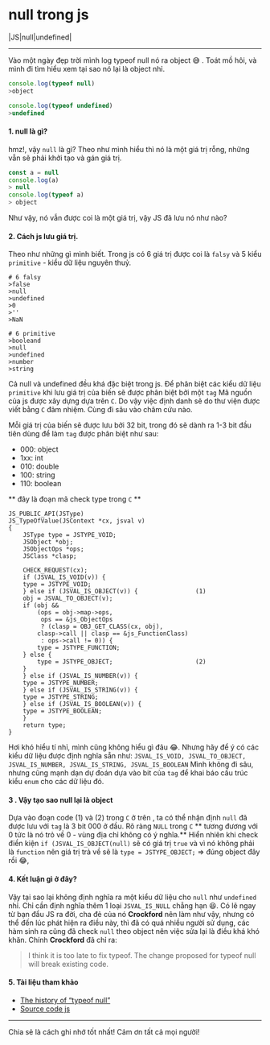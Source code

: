 # null trong js

|JS|null|undefined|

----------

Vào một ngày đẹp trời mình log typeof null nó ra object &#128517; . Toát mồ hôi, và mình đi tìm hiểu xem tại sao nó lại là object nhỉ.

``` js
console.log(typeof null)
>object

console.log(typeof undefined)
>undefined
```
#### 1. null là gì?
hmz!,  vậy ```null``` là gì? Theo như mình hiểu thì nó là  một giá trị rỗng, những vẫn sẽ phải khởi tạo và gán giá trị.
``` js
const a = null
console.log(a)
> null
console.log(typeof a)
> object
```
Như vậy, nó vẫn được coi là một giá trị, vậy JS đã lưu nó như nào?
#### 2. Cách js lưu giá trị.
Theo như những gì mình biết. Trong js có 6 giá trị được coi là ```falsy``` và 5 kiểu  ```primitive``` - kiểu dữ liệu nguyên thuỷ.
```
# 6 falsy
>false
>null
>undefined
>0
>''
>NaN

# 6 primitive
>booleand
>null
>undefined
>number
>string
```
Cả null và undefined đều khá đặc biệt trong js. Để phân biệt các kiểu dữ liệu ```primitive``` khi lưu giá trị của biến sẽ được phân biệt bởi một ``tag``
Mã nguồn của js được xây dựng dựa trên ```C```. Do vậy việc định danh sẽ do thư viện được viết bằng ```C``` đảm nhiệm. Cùng đi sâu vào châm cứu nào.

Mỗi giá trị của biến sẽ được lưu bởi  32 bit, trong đó sẽ dành ra 1-3 bit đầu tiên dùng để làm ```tag``` được phân biệt như sau:
* 000: object
* 1xx: int
* 010: double
* 100: string
* 110: boolean

**  đây là đoạn mã check type trong ```C``` **
```
JS_PUBLIC_API(JSType)
JS_TypeOfValue(JSContext *cx, jsval v)
{
    JSType type = JSTYPE_VOID;
    JSObject *obj;
    JSObjectOps *ops;
    JSClass *clasp;

    CHECK_REQUEST(cx);
    if (JSVAL_IS_VOID(v)) {
	type = JSTYPE_VOID;
    } else if (JSVAL_IS_OBJECT(v)) {                (1)
	obj = JSVAL_TO_OBJECT(v);
	if (obj &&
	    (ops = obj->map->ops,
	     ops == &js_ObjectOps
	     ? (clasp = OBJ_GET_CLASS(cx, obj),
		clasp->call || clasp == &js_FunctionClass)
	     : ops->call != 0)) {
	    type = JSTYPE_FUNCTION;
	} else {
	    type = JSTYPE_OBJECT;                       (2)
	}
    } else if (JSVAL_IS_NUMBER(v)) {
	type = JSTYPE_NUMBER;
    } else if (JSVAL_IS_STRING(v)) {
	type = JSTYPE_STRING;
    } else if (JSVAL_IS_BOOLEAN(v)) {
	type = JSTYPE_BOOLEAN;
    }
    return type;
}
```
Hơi khó hiểu tí nhỉ, mình cũng không hiểu gì đâu &#128514;. Nhưng hãy để ý  có các kiểu dữ liệu được định nghĩa sẵn như: ```JSVAL_IS_VOID, JSVAL_TO_OBJECT, JSVAL_IS_NUMBER, JSVAL_IS_STRING, JSVAL_IS_BOOLEAN``` 
Mình không đi sâu, nhưng cũng mạnh dạn dự đoán dựa vào bit của ```tag``` để khai báo cấu trúc kiểu ```enum``` cho các dữ liệu đó.

####  3 . Vậy tạo sao null lại là object
Dựa vào đoạn code (1) và (2) trong ```C``` ở trên , ta có thể  nhận định ```null``` đã được lưu với ```tag``` là 3 bit 000 ở đầu. Rõ ràng ```NULL``` trong ```C``` ** tương đương với 0 tức là nó trỏ về 0 - vùng địa chỉ không có ý nghĩa.**
Hiển nhiên khi check điền kiện ```if (JSVAL_IS_OBJECT(null)``` sẽ  có giá trị ```true``` và vì nó không phải là ```function``` nên giá trị trả về sẽ là ```type = JSTYPE_OBJECT;``` => đúng object đây rồi &#128514;,

#### 4. Kết luận gì ở đây?
Vậy tại sao lại không định nghĩa ra một kiểu dữ liệu cho ```null``` như ```undefined``` nhỉ. Chỉ cần định nghĩa thêm 1 loại ```JSVAL_IS_NULL``` chẳng hạn &#128518;.
Có lẽ ngay từ bạn đầu JS ra đời, cha đẻ của nó **Crockford** nên làm như vậy, nhưng có thể đến lúc phát hiện ra điều này, thì đã có quá nhiều người sử dụng, các hàm sinh ra cũng đã check ```null``` theo object nên việc sửa lại là điều khá khó khăn. Chính **Crockford** đã chỉ ra: 
>I think it is too late to fix typeof. The change proposed for typeof null will break existing code.

#### 5. Tài liệu tham khảo
* [The history of “typeof null”](https://2ality.com/2013/10/typeof-null.html)
* [Source code js](https://dxr.mozilla.org/classic/source/js/src/jsapi.c#333)

----------
 Chia sẻ là cách ghi nhớ tốt nhất! Cảm ơn tất cả mọi người!

